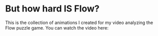 # But how hard IS Flow?

This is the collection of animations I created for my video analyzing the Flow puzzle game. 
You can watch the video here: 
